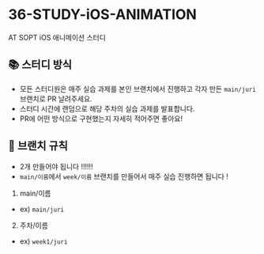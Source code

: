 # 36-STUDY-iOS-ANIMATION
AT SOPT iOS 애니메이션 스터디

## 📚 스터디 방식
- 모든 스터디원은 매주 실습 과제를 본인 브랜치에서 진행하고 각자 만든 `main/juri` 브랜치로 PR 날려주세요.
- 스터디 시간에 랜덤으로 해당 주차의 실습 과제를 발표합니다.
- PR에 어떤 방식으로 구현했는지 자세히 적어주면 좋아요! 


## 👤 브랜치 규칙
- 2개 만들어야 됩니다 !!!!!!
- `main/이름`에서 `week/이름` 브랜치를 만들어서 매주 실습 진행하면 됩니다 ! 

1) main/이름
- ex) `main/juri`

2) 주차/이름
- ex) `week1/juri`
